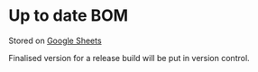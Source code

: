 # Up to date BOM
Stored on [Google Sheets](https://docs.google.com/spreadsheets/d/1Kr7aSSOpO8A0-b0OqkH07NFr1vh8a4oN1UaRxBo1MiQ/edit?usp=sharing)

Finalised version for a release build will be put in version control.

